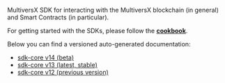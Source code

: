 MultiversX SDK for interacting with the MultiversX blockchain (in general) and Smart Contracts (in particular).

For getting started with the SDKs, please follow the [**cookbook**](https://docs.multiversx.com/sdk-and-tools/sdk-js/sdk-js-cookbook/).

Below you can find a versioned auto-generated documentation:

- [sdk-core v14 (beta)](./14)
- [sdk-core v13 (latest, stable)](./v13)
- [sdk-core v12 (previous version)](./v12)
